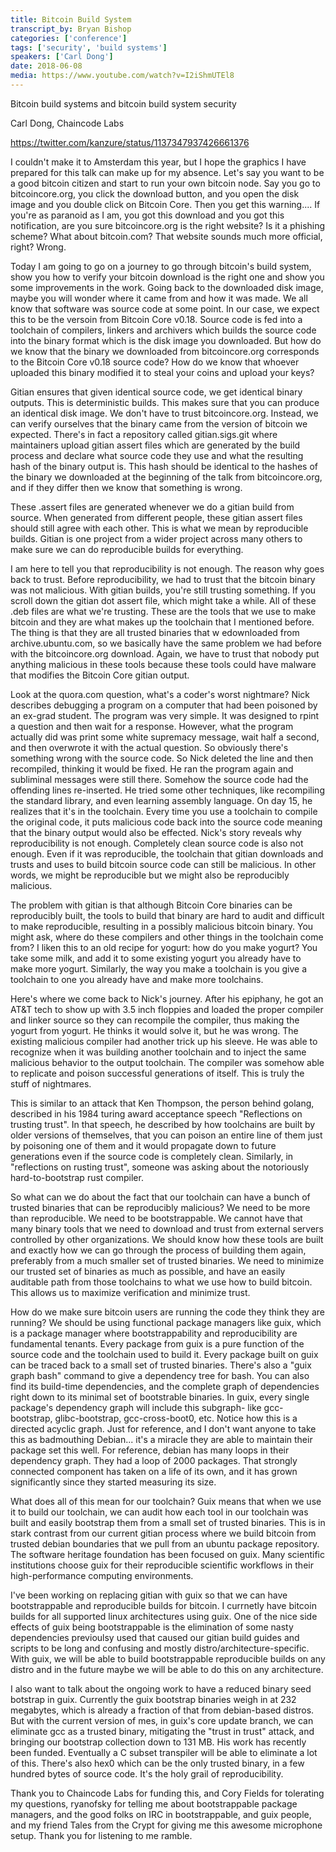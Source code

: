```yaml
---
title: Bitcoin Build System
transcript_by: Bryan Bishop
categories: ['conference']
tags: ['security', 'build systems']
speakers: ['Carl Dong']
date: 2018-06-08
media: https://www.youtube.com/watch?v=I2iShmUTEl8
---
```


Bitcoin build systems and bitcoin build system security

Carl Dong, Chaincode Labs

<https://twitter.com/kanzure/status/1137347937426661376>

I couldn't make it to Amsterdam this year, but I hope the graphics I have prepared for this talk can make up for my absence. Let's say you want to be a good bitcoin citizen and start to run your own bitcoin node. Say you go to bitcoincore.org, you click the download button, and you open the disk image and you double click on Bitcoin Core. Then you get this warning.... If you're as paranoid as I am, you got this download and you got this notification, are you sure bitcoincore.org is the right website? Is it a phishing scheme? What about bitcoin.com? That website sounds much more official, right? Wrong.

Today I am going to go on a journey to go through bitcoin's build system, show you how to verify your bitcoin download is the right one and show you some improvements in the work. Going back to the downloaded disk image, maybe you will wonder where it came from and how it was made. We all know that software was source code at some point. In our case, we expect this to be the versoin from Bitcoin Core v0.18. Source code is fed into a toolchain of compilers, linkers and archivers which builds the source code into the binary format which is the disk image you downloaded. But how do we know that the binary we downloaded from bitcoincore.org corresponds to the Bitcoin Core v0.18 source code? How do we know that whoever uploaded this binary modified it to steal your coins and upload your keys?

Gitian ensures that given identical source code, we get identical binary outputs. This is deterministic builds. This makes sure that you can produce an identical disk image. We don't have to trust bitcoincore.org. Instead, we can verify ourselves that the binary came from the version of bitcoin we expected. There's in fact a repository called gitian.sigs.git where maintainers upload gitian assert files which are generated by the build process and declare what source code they use and what the resulting hash of the binary output is. This hash should be identical to the hashes of the binary we downloaded at the beginning of the talk from bitcoincore.org, and if they differ then we know that something is wrong.

These .assert files are generated whenever we do a gitian build from source. When generated from different people, these gitian assert files should still agree with each other. This is what we mean by reproducible builds. Gitian is one project from a wider project across many others to make sure we can do reproducible builds for everything.

I am here to tell you that reproducibility is not enough. The reason why goes back to trust. Before reproducibility, we had to trust that the bitcoin binary was not malicious. With gitian builds, you're still trusting something. If you scroll down the gitian dot assert file, which might take a while. All of these .deb files are what we're trusting. These are the tools that we use to make bitcoin and they are what makes up the toolchain that I mentioned before. The thing is that they are all trusted binaries that w edownloaded from archive.ubuntu.com, so we basically have the same problem we had before with the bitcoincore.org download. Again, we have to trust that nobody put anything malicious in these tools because these tools could have malware that modifies the Bitcoin Core gitian output.

Look at the quora.com question, what's a coder's worst nightmare? Nick describes debugging a program on a computer that had been poisoned by an ex-grad student. The program was very simple. It was designed to rpint a question and then wait for a response. However, what the program actually did was print some white supremacy message, wait half a second, and then overwrote it with the actual question. So obviously there's something wrong with the source code. So Nick deleted the line and then recompiled, thinking it would be fixed. He ran the program again and subliminal messages were still there. Somehow the source code had the offending lines re-inserted. He tried some other techniques, like recompiling the standard library, and even learning assembly language. On day 15, he realizes that it's in the toolchain. Every time you use a toolchain to compile the original code, it puts malicious code back into the source code meaning that the binary output would also be effected. Nick's story reveals why reproducibility is not enough. Completely clean source code is also not enough. Even if it was reproducible, the toolchain that gitian downloads and trusts and uses to build bitcoin source code can still be malicious. In other words, we might be reproducible but we might also be reproducibly malicious.

The problem with gitian is that although Bitcoin Core binaries can be reproducibly built, the tools to build that binary are hard to audit and difficult to make reproducible, resulting in a possibly malicious bitcoin binary. You might ask, where do these compilers and other things in the toolchain come from? I liken this to an old recipe for yogurt: how do you make yogurt? You take some milk, and add it to some existing yogurt you already have to make more yogurt. Similarly, the way you make a toolchain is you give a toolchain to one you already have and make more toolchains.

Here's where we come back to Nick's journey. After his epiphany, he got an AT&T tech to show up with 3.5 inch floppies and loaded the proper compiler and linker source so they can recompile the compiler, thus making the yogurt from yogurt. He thinks it would solve it, but he was wrong. The existing malicious compiler had another trick up his sleeve. He was able to recognize when it was building another toolchain and to inject the same malicious behavior to the output toolchain. The compiler was somehow able to replicate and poison successful generations of itself. This is truly the stuff of nightmares.

This is similar to an attack that Ken Thompson, the person behind golang, described in his 1984 turing award acceptance speech "Reflections on trusting trust". In that speech, he described by how toolchains are built by older versions of themselves, that you can poison an entire line of them just by poisoning one of them and it would propagate down to future generations even if the source code is completely clean. Similarly, in "reflections on rusting trust", someone was asking about the notoriously hard-to-bootstrap rust compiler.

So what can we do about the fact that our toolchain can have a bunch of trusted binaries that can be reproducibly malicious? We need to be more than reproducible. We need to be bootstrappable. We cannot have that many binary tools that we need to download and trust from external servers controlled by other organizations. We should know how these tools are built and exactly how we can go through the process of building them again, preferably from a much smaller set of trusted binaries. We need to minimize our trusted set of binaries as much as possible, and have an easily auditable path from those toolchains to what we use how to build bitcoin. This allows us to maximize verification and minimize trust.

How do we make sure bitcoin users are running the code they think they are running? We should be using functional package managers like guix, which is a package manager where bootstrappability and reproducibility are fundamental tenants. Every package from guix is a pure function of the source code and the toolchain used to build it. Every package built on guix can be traced back to a small set of trusted binaries. There's also a "guix graph bash" command to give a dependency tree for bash. You can also find its build-time dependencies, and the complete graph of dependencies right down to its minimal set of bootstrable binaries. In guix, every single package's dependency graph will include this subgraph- like gcc-bootstrap, glibc-bootstrap, gcc-cross-boot0, etc. Notice how this is a directed acyclic graph. Just for reference, and I don't want anyone to take this as badmouthing Debian... it's a miracle they are able to maintain their package set this well. For reference, debian has many loops in their dependency graph. They had a loop of 2000 packages. That strongly connected component has taken on a life of its own, and it has grown significantly since they started measuring its size.

What does all of this mean for our toolchain? Guix means that when we use it to build our toolchain, we can audit how each tool in our toolchain was built and easily bootstrap them from a small set of trusted binaries. This is in stark contrast from our current gitian process where we build bitcoin from trusted debian boundaries that we pull from an ubuntu package repository. The software heritage foundation has been focused on guix. Many scientific institutions choose guix for their reproducible scientific workflows in their high-performance computing environments.

I've been working on replacing gitian with guix so that we can have bootstrappable and reproducible builds for bitcoin. I currnetly have bitcoin builds for all supported linux architectures using guix. One of the nice side effects of guix being bootstrappable is the elimination of some nasty dependencies previoulsy used that caused our gitian build guides and scripts to be long and confusing and mostly distro/architecture-specific. With guix, we will be able to build bootstrappable reproducible builds on any distro and in the future maybe we will be able to do this on any architecture.

I also want to talk about the ongoing work to have a reduced binary seed botstrap in guix. Currently the guix bootstrap binaries weigh in at 232 megabytes, which is already a fraction of that from debian-based distros. But with the current version of mes, in guix's core update branch, we can eliminate gcc as a trusted binary, mitigating the "trust in trust" attack, and bringing our bootstrap collection down to 131 MB. His work has recently been funded. Eventually a C subset transpiler will be able to eliminate a lot of this. There's also hex0 which can be the only trusted binary, in a few hundred bytes of source code. It's the holy grail of reproducibility.

Thank you to Chaincode Labs for funding this, and Cory Fields for tolerating my questions, ryanofsky for telling me about bootstrappable package managers, and the good folks on IRC in bootstrappable, and guix people, and my friend Tales from the Crypt for giving me this awesome microphone setup. Thank you for listening to me ramble.
